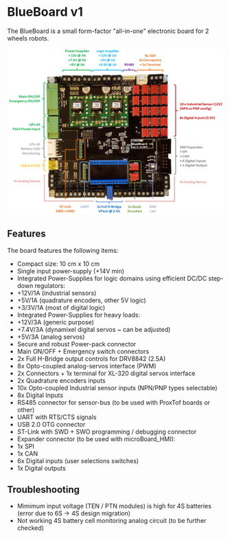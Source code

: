 # BlueBoard v1

The BlueBoard is a small form-factor "all-in-one" electronic board for 2 wheels robots.

![BlueBoard functions](./doc/BlueBoard_functions.PNG)

## Features

The board features the following items:

* Compact size: 10 cm x 10 cm
* Single input power-supply (+14V min)
* Integrated Power-Supplies for logic domains using efficient DC/DC step-down regulators:
 * +12V/1A (industrial sensors)
 * +5V/1A (quadrature encoders, other 5V logic)
 * +3/3V/1A (most of digital logic)
* Integrated  Power-Supplies for heavy loads:
 * +12V/3A (generic purpose)
 * +7.4V/3A (dynamixel digital servos ~ can be adjusted)
 * +5V/3A (analog servos)
* Secure and robust Power-pack connector
* Main ON/OFF + Emergency switch connectors
* 2x Full H-Bridge output controls for DRV8842 (2.5A)
* 8x Opto-coupled analog-servos interface (PWM)
* 2x Connectors + 1x terminal for XL-320 digital servos interface
* 2x Quadrature encoders inputs
* 10x Opto-coupled Industrial sensor inputs (NPN/PNP  types selectable)
* 8x Digital Inputs
* RS485 connector for sensor-bus (to be used with ProxTof boards or other)
* UART with RTS/CTS signals
* USB 2.0 OTG connector
* ST-Link with SWD + SWO programming / debugging connector
* Expander connector (to be used with microBoard_HMI):
 * 1x SPI
 * 1x CAN
 * 6x Digital inputs (user selections switches)
 * 1x Digital outputs 

## Troubleshooting

* Mimimum input voltage (TEN / PTN modules) is high for 4S batteries (error due to 6S -> 4S design migration)
* Not working 4S battery cell monitoring analog circuit (to be further checked)